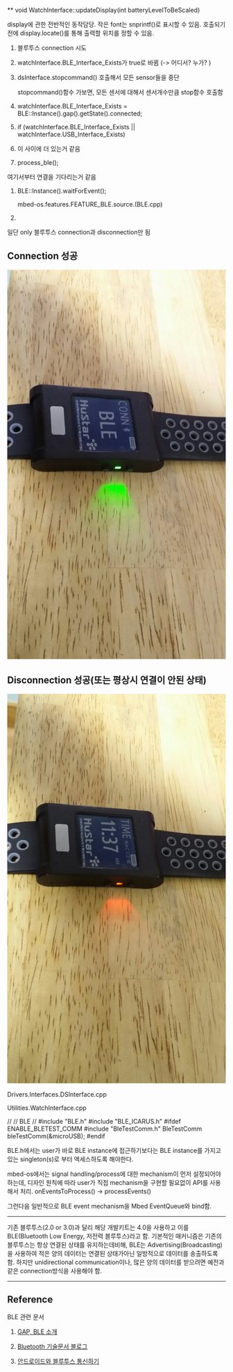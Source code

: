 ** void WatchInterface::updateDisplay(int batteryLevelToBeScaled)

display에 관한 전반적인 동작담당.
작은 font는 snprintf()로 표시할 수 있음.
호출되기전에 display.locate()를 통해 출력할 위치를 정할 수 있음.



1. 블루투스 connection 시도 

2. watchInterface.BLE_Interface_Exists가 true로 바뀜 (-> 어디서? 누가? )

3. dsInterface.stopcommand() 호출해서 모든 sensor들을 중단
	
	stopcommand()함수 가보면, 모든 센서에 대해서 센서개수만큼 stop함수 호출함
	
4. watchInterface.BLE_Interface_Exists = BLE::Instance().gap().getState().connected;

5. if (watchInterface.BLE_Interface_Exists || watchInterface.USB_Interface_Exists) 

6. 이 사이에 더 있는거 같음

7. process_ble();

여기서부터 연결을 기다리는거 같음

1. BLE::Instance().waitForEvent();
	
	mbed-os.features.FEATURE_BLE.source.(BLE.cpp)

2. 


일단 only 블루투스 connection과 disconnection만 됨

## Connection 성공

![connected](./images/conn.jpg)

## Disconnection 성공(또는 평상시 연결이 안된 상태)

![disconnected](./images/disconn.jpg)




Drivers.Interfaces.DSInterface.cpp

Utilities.WatchInterface.cpp


//
// BLE
//
#include "BLE.h"
#include "BLE_ICARUS.h"
#ifdef ENABLE_BLETEST_COMM
#include "BleTestComm.h"
BleTestComm bleTestComm(&microUSB);
#endif

BLE.h에서는 user가 바로 BLE instance에 접근하기보다는 BLE instance를 가지고 있는 singleton(s)로 부터 액세스하도록 해야한다.

mbed-os에서는 signal handling/process에 대한 mechanism이 먼저 설정되어야 하는데, 디자인 원칙에 따라 user가 직접 mechanism을 구현할 필요없이
API를 사용해서 처리. onEventsToProcess() -> processEvents()

그런다음 일반적으로 BLE event mechanism을 Mbed EventQueue와 bind함.


***

기존 블루투스(2.0 or 3.0)과 달리 해당 개발키트는 4.0을 사용하고 이를 BLE(Bluetooth Low Energy, 저전력 블루투스)라고 함.
기본적인 매커니즘은 기존의 블루투스는 항상 연결된 상태를 유지하는데비해, BLE는 Advertising(Broadcasting)을 사용하여 적은 양의 데이터는 연결된 상태가아닌
일방적으로 데이터를 송출하도록 함. 하지만 unidirectional communication이나, 많은 양의 데이터를 받으려면 예전과 같은 connection방식을 사용해야 함.


***

## Reference

BLE 관련 문서

1. [GAP, BLE 소개](http://www.hardcopyworld.com/ngine/aduino/index.php/archives/1132)

2. [Bluetooth 기술문서 블로그](http://www.hardcopyworld.com/gnuboard5/bbs/board.php?bo_table=lecture_iot&wr_id=11)

3. [안드로이드와 블루투스 통신하기](https://devbin.kr/mobile-%EC%95%88%EB%93%9C%EB%A1%9C%EC%9D%B4%EB%93%9C-%EB%B8%94%EB%A3%A8%ED%88%AC%EC%8A%A4-ble-%ED%86%B5%EC%8B%A0%ED%95%98%EA%B8%B0/)


